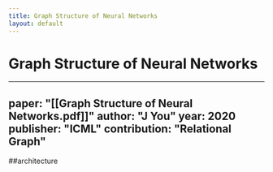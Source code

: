 ```yaml
---
title: Graph Structure of Neural Networks
layout: default
---
```


# Graph Structure of Neural Networks

---
paper: "[[Graph Structure of Neural Networks.pdf]]"
author: "J You"
year: 2020
publisher: "ICML"
contribution: "Relational Graph"
---
##architecture 
